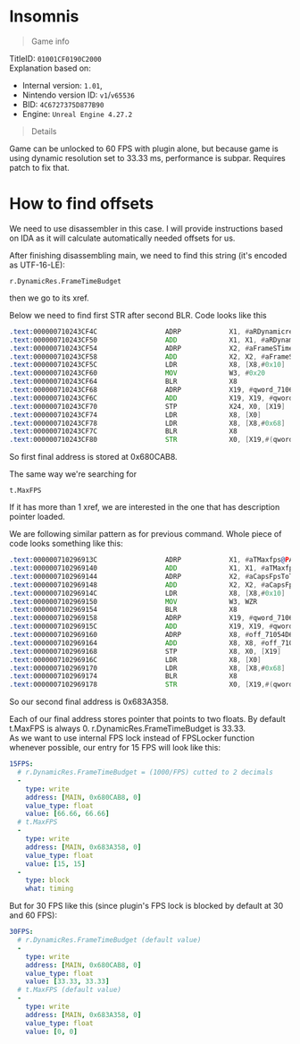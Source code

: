 # Insomnis

> Game info

TitleID: `01001CF0190C2000`<br>
Explanation based on:
- Internal version: `1.01`, 
- Nintendo version ID: `v1`/`v65536`
- BID: `4C6727375D877B90`
- Engine: `Unreal Engine 4.27.2`

> Details

Game can be unlocked to 60 FPS with plugin alone, but because game is using dynamic resolution set to 33.33 ms, performance is subpar. Requires patch to fix that.

# How to find offsets

We need to use disassembler in this case. I will provide instructions based on IDA as it will calculate automatically needed offsets for us.

After finishing disassembling main, we need to find this string (it's encoded as UTF-16-LE):
```
r.DynamicRes.FrameTimeBudget
```

then we go to its xref.

Below we need to find first STR after second BLR. Code looks like this
```asm
.text:000000710243CF4C                 ADRP            X1, #aRDynamicresFra@PAGE ; "r.DynamicRes.FrameTimeBudget"
.text:000000710243CF50                 ADD             X1, X1, #aRDynamicresFra@PAGEOFF ; "r.DynamicRes.FrameTimeBudget"
.text:000000710243CF54                 ADRP            X2, #aFrameSTimeBudg@PAGE ; "Frame's time budget in milliseconds."
.text:000000710243CF58                 ADD             X2, X2, #aFrameSTimeBudg@PAGEOFF ; "Frame's time budget in milliseconds."
.text:000000710243CF5C                 LDR             X8, [X8,#0x10]
.text:000000710243CF60                 MOV             W3, #0x20
.text:000000710243CF64                 BLR             X8
.text:000000710243CF68                 ADRP            X19, #qword_710680CAA8@PAGE
.text:000000710243CF6C                 ADD             X19, X19, #qword_710680CAA8@PAGEOFF
.text:000000710243CF70                 STP             X24, X0, [X19]
.text:000000710243CF74                 LDR             X8, [X0]
.text:000000710243CF78                 LDR             X8, [X8,#0x68]
.text:000000710243CF7C                 BLR             X8
.text:000000710243CF80                 STR             X0, [X19,#(qword_710680CAB8 - 0x710680CAA8)]
```

So first final address is stored at 0x680CAB8.

The same way we're searching for 
```
t.MaxFPS
```
If it has more than 1 xref, we are interested in the one that has description pointer loaded.

We are following similar pattern as for previous command. Whole piece of code looks something like this:
```asm
.text:000000710296913C                 ADRP            X1, #aTMaxfps@PAGE ; "t.MaxFPS"
.text:0000007102969140                 ADD             X1, X1, #aTMaxfps@PAGEOFF ; "t.MaxFPS"
.text:0000007102969144                 ADRP            X2, #aCapsFpsToTheGi@PAGE ; "Caps FPS to the given value.  Set to <="...
.text:0000007102969148                 ADD             X2, X2, #aCapsFpsToTheGi@PAGEOFF ; "Caps FPS to the given value.  Set to <="...
.text:000000710296914C                 LDR             X8, [X8,#0x10]
.text:0000007102969150                 MOV             W3, WZR
.text:0000007102969154                 BLR             X8
.text:0000007102969158                 ADRP            X19, #qword_710683A348@PAGE
.text:000000710296915C                 ADD             X19, X19, #qword_710683A348@PAGEOFF
.text:0000007102969160                 ADRP            X8, #off_71054D68B8@PAGE
.text:0000007102969164                 ADD             X8, X8, #off_71054D68B8@PAGEOFF
.text:0000007102969168                 STP             X8, X0, [X19]
.text:000000710296916C                 LDR             X8, [X0]
.text:0000007102969170                 LDR             X8, [X8,#0x68]
.text:0000007102969174                 BLR             X8
.text:0000007102969178                 STR             X0, [X19,#(qword_710683A358 - 0x710683A348)]
```
So our second final address is 0x683A358.

Each of our final address stores pointer that points to two floats. By default t.MaxFPS is always 0. r.DynamicRes.FrameTimeBudget is 33.33.<br>
As we want to use internal FPS lock instead of FPSLocker function whenever possible, our entry for 15 FPS will look like this:
```yaml
15FPS:
  # r.DynamicRes.FrameTimeBudget = (1000/FPS) cutted to 2 decimals
  -
    type: write
    address: [MAIN, 0x680CAB8, 0]
    value_type: float
    value: [66.66, 66.66]
  # t.MaxFPS
  -
    type: write
    address: [MAIN, 0x683A358, 0]
    value_type: float
    value: [15, 15]
  -
    type: block
    what: timing

```
But for 30 FPS like this (since plugin's FPS lock is blocked by default at 30 and 60 FPS):
```yaml
30FPS:
  # r.DynamicRes.FrameTimeBudget (default value)
  -
    type: write
    address: [MAIN, 0x680CAB8, 0]
    value_type: float
    value: [33.33, 33.33]
  # t.MaxFPS (default value)
  -
    type: write
    address: [MAIN, 0x683A358, 0]
    value_type: float
    value: [0, 0]

```